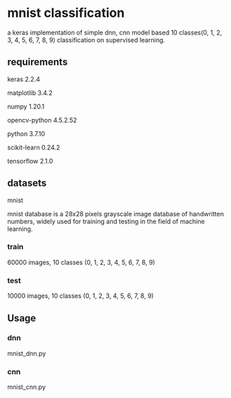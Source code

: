 # mnist classification

a keras implementation of simple dnn, cnn model based 10 classes(0, 1, 2, 3, 4, 5, 6, 7, 8, 9) classification on supervised learning.

## requirements

keras 2.2.4

matplotlib 3.4.2

numpy 1.20.1

opencv-python 4.5.2.52

python 3.7.10

scikit-learn 0.24.2

tensorflow 2.1.0

## datasets

mnist

mnist database is a 28x28 pixels grayscale image database of handwritten numbers, widely used for training and testing in the field of machine learning.

### train

60000 images, 10 classes (0, 1, 2, 3, 4, 5, 6, 7, 8, 9)

### test

10000 images, 10 classes (0, 1, 2, 3, 4, 5, 6, 7, 8, 9)

## Usage

### dnn

mnist_dnn.py

### cnn

mnist_cnn.py
